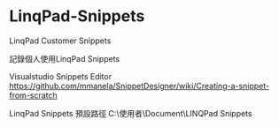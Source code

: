 # LinqPad-Snippets
LinqPad Customer Snippets

記錄個人使用LinqPad Snippets

Visualstudio Snippets Editor
https://github.com/mmanela/SnippetDesigner/wiki/Creating-a-snippet-from-scratch

LinqPad Snippets 預設路徑
C:\使用者\Document\LINQPad Snippets

